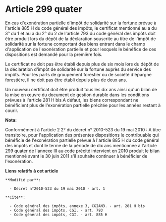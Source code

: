 # Article 299 quater

En cas d'exonération partielle d'impôt de solidarité sur la fortune prévue à l'article 885 H du code général des impôts, le
certificat mentionné au a du 3° du 1 et au a du 2° du 2 de l'article 793 du code général des impôts doit être produit lors du
dépôt de la déclaration souscrite au titre de l'impôt de solidarité sur la fortune comportant des biens entrant dans le champ
d'application de l'exonération partielle et pour lesquels le bénéfice de ces dispositions est demandé pour la première fois. 

Le certificat ne doit pas être établi depuis plus de six mois lors du dépôt de la déclaration d'impôt de solidarité sur la
fortune auprès du service des impôts. Pour les parts de groupement forestier ou de société d'épargne forestière, il ne doit
pas être établi depuis plus de deux ans. 

Un nouveau certificat doit être produit tous les dix ans ainsi qu'un bilan de la mise en œuvre du document de gestion durable
dans les conditions prévues à l'article 281 H bis.A défaut, les biens correspondant ne bénéficient plus de l'exonération
partielle précitée pour les années restant à courir.

**Nota:**

Conformément à l'article 2 2° du décret n° 2010-523 du 19 mai 2010 : A titre transitoire, pour l'application des présentes
dispositions le contribuable qui bénéficie de l'exonération partielle prévue à l'article 885 H du code général des impôts et
dont le terme de la période de dix ans mentionnée à l'article 299 quater de l'annexe III au code précité intervient en 2010
produit le bilan mentionné avant le 30 juin 2011 s'il souhaite continuer à bénéficier de l'exonération.

**Liens relatifs à cet article**

	**Modifié par**:

	  - Décret n°2010-523 du 19 mai 2010 - art. 1

	**Cite**:

	  - Code général des impôts, annexe 3, CGIAN3. - art. 281 H bis
	  - Code général des impôts, CGI. - art. 793
	  - Code général des impôts, CGI. - art. 885 H
